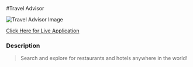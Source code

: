 #Travel Advisor

![Travel Advisor Image](https://myprofileimages.s3.us-west-2.amazonaws.com/travel_advisor.png)

[Click Here for Live Application](https://jesusfernandorios.github.io/project_travel_advisor/)

### Description
  > Search and explore for restaurants and hotels anywhere in the world!
